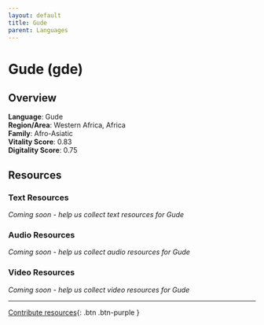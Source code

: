 ```yaml
---
layout: default
title: Gude
parent: Languages
---
```


# Gude (gde)

## Overview

**Language**: Gude  
**Region/Area**: Western Africa, Africa  
**Family**: Afro-Asiatic  
**Vitality Score**: 0.83  
**Digitality Score**: 0.75  

## Resources

### Text Resources
*Coming soon - help us collect text resources for Gude*

### Audio Resources
*Coming soon - help us collect audio resources for Gude*

### Video Resources
*Coming soon - help us collect video resources for Gude*

---

[Contribute resources](https://fairtrain.github.io/){: .btn .btn-purple }

